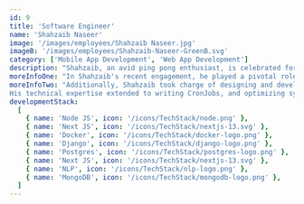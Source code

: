 ```yaml
---
id: 9
title: 'Software Engineer'
name: 'Shahzaib Naseer'
image: '/images/employees/Shahzaib Naseer.jpg'
imageB: '/images/employees/Shahzaib-Naseer-GreenB.svg'
category: ['Mobile App Development', 'Web App Development']
description: "Shahzaib, an avid ping pong enthusiast, is celebrated for successfully navigating a complex work project, displaying exceptional collaboration, problem-solving, and leadership skills. His commitment to ongoing learning aligns with aspirations of enhancing expertise and taking on greater responsibilities for organizational growth. Shahzaib strives to make a significant impact on his industry, fostering positive changes in every project."
moreInfoOne: "In Shahzaib's recent engagement, he played a pivotal role in the development and integration of a product designed to assist writers, including students, teachers, bloggers, and journalists. The primary objective was to facilitate code writing in a style that remains undetected by AI Detection apps like GPTZero. Shahzaib's responsibilities included the integration and development of REST APIs, ensuring seamless communication between different components of the system. He played a key role in integrating AI functionalities for smooth code rewriting, enhancing the overall user experience."
moreInfoTwo: "Additionally, Shahzaib took charge of designing and developing the user interface, ensuring an intuitive and user-friendly environment.
His technical expertise extended to writing CronJobs, and optimizing system processes for efficiency. Furthermore, Shahzaib facilitated the integration of WordPress CMS for blogs, allowing users to seamlessly incorporate their writing into blogs. The technologies utilized in this project comprised NEXT JS and NODE for the frontend and backend, MongoDB for data management, Docker for containerization, and GitHub for version control."
developmentStack:
  [
    { name: 'Node JS', icon: '/icons/TechStack/node.png' },
    { name: 'Next JS', icon: '/icons/TechStack/nextjs-13.svg' },
    { name: 'Docker', icon: '/icons/TechStack/docker-logo.png' },
    { name: 'Django', icon: '/icons/TechStack/django-logo.png' },
    { name: 'Postgres', icon: '/icons/TechStack/postgres-logo.png' },
    { name: 'Next JS', icon: '/icons/TechStack/nextjs-13.svg' },
    { name: 'NLP', icon: '/icons/TechStack/nlp-logo.png' },
    { name: 'MongoDB', icon: '/icons/TechStack/mongodb-logo.png' },
  ]
---
```

